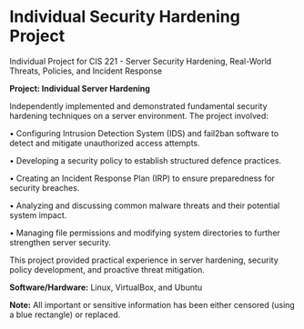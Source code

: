 # Individual Security Hardening Project
Individual Project for CIS 221 - Server Security Hardening, Real-World Threats, Policies, and Incident Response

**Project: Individual Server Hardening**

Independently implemented and demonstrated fundamental security hardening techniques on a server environment. The project involved:

•	Configuring Intrusion Detection System (IDS) and fail2ban software to detect and mitigate unauthorized access attempts.

•	Developing a security policy to establish structured defence practices.

•	Creating an Incident Response Plan (IRP) to ensure preparedness for security breaches.

•	Analyzing and discussing common malware threats and their potential system impact.

•	Managing file permissions and modifying system directories to further strengthen server security.

This project provided practical experience in server hardening, security policy development, and proactive threat mitigation.

**Software/Hardware:** Linux, VirtualBox, and Ubuntu

**Note:** All important or sensitive information has been either censored (using a blue rectangle) or replaced.

